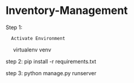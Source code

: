 # Inventory-Management

Step 1:
    
      Activate Environment
      virtualenv venv
      
step 2:
      pip install -r requirements.txt
      
step 3:
      python manage.py runserver
